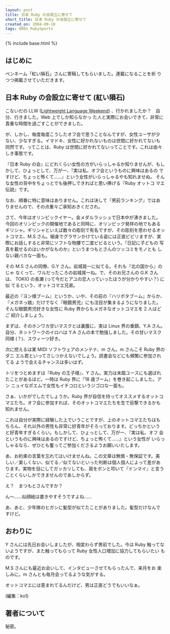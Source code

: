 ```yaml
---
layout: post
title: 日本 Ruby の会設立に寄せて
short_title: 日本 Ruby の会設立に寄せて
created_on: 2004-09-10
tags: 0001 RubySports
---
```

{% include base.html %}


## はじめに

ペンネーム「紅い隕石」さんに寄稿してもらいました。連載になることを祈
りつつ掲載させていただきます。

## 日本 Ruby の会設立に寄せて (紅い隕石)

こないだの LLW ([Lightweight Language Weekend](http://ll.jus.or.jp/llw2004/)) 、行かれましたか？　自分、行きました。Web 上でしか知らなかっ
た人と実際にお会いできて、非常に貴重な時間を過ごすことができました。

が、しかし、毎度毎度こうしたオフ会で思うことなんですが、女性ユーザが少
ない、少なすぎる。イマドキ、女性に好かれないものは世間に好かれてないも
同然です。ってことは、Ruby は世間に好かれてないってことです。これは由々
しき事態です。

『日本 Ruby の会』にどれくらい女性の方がいらっしゃるか知りませんが、もし
かして、ひょっとして、万が一、『実は私、オフ会というものに興味はあるの
ですけど、ちょっと怖くて……』という女性がいらっしゃるやも知れませぬ。
そんな女性の背中をちょっとでも後押しできればと思い捧げる『Ruby オットコ
マエ伝説』です。

なお、順番に特に意味はありません。これは決して『男前ランキング』ではあ
りませんので、その点重々ご承知おきくだされ。

さて、今年はオリンピックイヤー。金メダルラッシュで日本中が沸きました。
今回のオリンピックの開催地であると同時に、オリンピック発祥の地でもある
ギリシャ。ギリシャといえば数々の彫刻で有名ですが、その彫刻を思わせるオッ
トコマエ、M.S さん。細身でグラサンかけている姿には正直ビビリますが、実
際にお話しすると非常にソフトな物腰で二度ビビるという。『日記に子どもの
写真を載せるのはいかがなものか』というまつもとさんのツッコミをモノとも
しない親バカな一面も。

その M.S さんの同僚、G.Y さん。岩城晃一に似てる。それも『北の国から』のじゃ
なくって、ワルだったころの岩城晃一ね。で、そのお兄さんの G.K さんは、
TOKIO の長瀬 (って今だとアユの恋人っていったほうが分かりやすい？) に似
てるという、オットコマエ兄弟。

最近の『ヨン様ブーム』というか、いや、その前の『ハリポタブーム』からか、
『メガネっ娘』だけでなく『眼鏡男児』にも注目が集まるようになりました。
そんな眼鏡男児好きな女性に Ruby 界からもメガネなオットコマエを 2 人ほどご
紹介しましょう。

まずは、そのホンワカ甘いマスクとは裏腹に、実は Linux 界の重鎮、Y.A さん。
自分、ネットワークのイロハは Y.A さんの本で勉強しました。その甘いマスク
同様 (？)、スウィーツ好き。

次に控えるは某 MIDI ソフトウェアのメンテナ、m さん。m さんこそ Ruby 界のダニ
エル君といってさしつかえないでしょう。読書会などにも頻繁に参加されてる
ようで会えるチャンスは多いはず。

トリをつとめますは『Ruby の王子様』、Y さん。実力は未踏ユースにも選ばれ
たことがあるほど。一時は Ruby 界に『18 歳ブーム』を巻き起こしました。アン
ニュイなポエムで女性もイチコロというジゴロな一面も。

さぁ、いかがでしたでしょうか。Ruby 界が自信を持ってオススメするオットコ
マエたち。オフ会に参加すれば、そのオットコマエたちを生で目撃できるかも
知れません。

これは自分が実際に経験した上でいうことですが、上のオットコマエたちはも
ちろん、それ以外の男性も非常に好青年がそろっております。どっちかという
と好青年すぎるくらい。もしかして、ひょっとして、万が一、『実は私、オフ
会というものに興味はあるのですけど、ちょっと怖くて……』という女性が
いらっしゃるなら、ぜひとも奮ってご参加くださるようお願いいたします。

あ、お約束の言葉を忘れてはいけませんね。この文章は無償・無保証です。美
しい／美しくない、似てる／似てないといった判断は個人個人によって差があ
ります。実物を目にしてガッカリしても、肩をポンと叩いて『ドンマイ』と言う
ことくらいしかできませんのであしからず。

え？　まつもとさんですか？

ん〜……似顔絵は書きやすそうですよね……

あ、あと、少年隊のヒガシに髪型が似てたことがありました。髪型だけなんで
すけど。

## おわりに

Y さんには先日お会いしましたが、相変わらず男前でした。今は Ruby 触ってな
いようですが、また触ってもらって Ruby 女性人口増加に協力してもらいたい
ものです。

M.S さんにも最近お会いして、インタビューさせてもらったんで、来月をお
楽しみに。m さんとも毎月会ってるような気がする。

オットコマエには恵まれてるんだけど、男は正直どうでもいいなぁ。

(編集：ko1) 

## 著者について

秘密。


